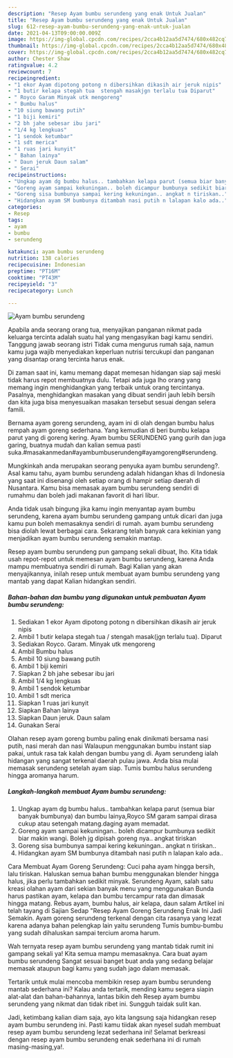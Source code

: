 ```yaml
---
description: "Resep Ayam bumbu serundeng yang enak Untuk Jualan"
title: "Resep Ayam bumbu serundeng yang enak Untuk Jualan"
slug: 612-resep-ayam-bumbu-serundeng-yang-enak-untuk-jualan
date: 2021-04-13T09:00:00.009Z
image: https://img-global.cpcdn.com/recipes/2cca4b12aa5d7474/680x482cq70/ayam-bumbu-serundeng-foto-resep-utama.jpg
thumbnail: https://img-global.cpcdn.com/recipes/2cca4b12aa5d7474/680x482cq70/ayam-bumbu-serundeng-foto-resep-utama.jpg
cover: https://img-global.cpcdn.com/recipes/2cca4b12aa5d7474/680x482cq70/ayam-bumbu-serundeng-foto-resep-utama.jpg
author: Chester Shaw
ratingvalue: 4.2
reviewcount: 7
recipeingredient:
- "1 ekor Ayam dipotong potong n dibersihkan dikasih air jeruk nipis"
- "1 butir kelapa stegah tua  stengah masakjgn terlalu tua Diparut"
- " Royco Garam Minyak utk mengoreng"
- " Bumbu halus"
- "10 siung bawang putih"
- "1 biji kemiri"
- "2 bh jahe sebesar ibu jari"
- "1/4 kg lengkuas"
- "1 sendok ketumbar"
- "1 sdt merica"
- "1 ruas jari kunyit"
- " Bahan lainya"
- " Daun jeruk Daun salam"
- " Serai"
recipeinstructions:
- "Ungkap ayam dg bumbu halus.. tambahkan kelapa parut (semua biar banyak bumbunya) dan bumbu lainya,Royco SM garam sampai dirasa cukup atau setengah matang.daging ayam memadat."
- "Goreng ayam sampai kekuningan.. boleh dicampur bumbunya sedikit biar makin wangi. Boleh jg dipisah goreng nya.. angkat tiriskan"
- "Goreng sisa bumbunya sampai kering kekuningan.. angkat n tiriskan.."
- "Hidangkan ayam SM bumbunya ditambah nasi putih n lalapan kalo ada.."
categories:
- Resep
tags:
- ayam
- bumbu
- serundeng

katakunci: ayam bumbu serundeng 
nutrition: 138 calories
recipecuisine: Indonesian
preptime: "PT16M"
cooktime: "PT43M"
recipeyield: "3"
recipecategory: Lunch

---
```



![Ayam bumbu serundeng](https://img-global.cpcdn.com/recipes/2cca4b12aa5d7474/680x482cq70/ayam-bumbu-serundeng-foto-resep-utama.jpg)

Apabila anda seorang orang tua, menyajikan panganan nikmat pada keluarga tercinta adalah suatu hal yang mengasyikan bagi kamu sendiri. Tanggung jawab seorang istri Tidak cuma mengurus rumah saja, namun kamu juga wajib menyediakan keperluan nutrisi tercukupi dan panganan yang disantap orang tercinta harus enak.

Di zaman  saat ini, kamu memang dapat memesan hidangan siap saji meski tidak harus repot membuatnya dulu. Tetapi ada juga lho orang yang memang ingin menghidangkan yang terbaik untuk orang tercintanya. Pasalnya, menghidangkan masakan yang dibuat sendiri jauh lebih bersih dan kita juga bisa menyesuaikan masakan tersebut sesuai dengan selera famili. 

Bernama ayam goreng serundeng, ayam ini di olah dengan bumbu halus rempah ayam goreng sederhana. Yang kemudian di beri bumbu kelapa parut yang di goreng kering. Ayam bumbu SERUNDENG yang gurih dan juga garing, buatnya mudah dan kalian semua pasti suka.#masakanmedan#ayambumbuserundeng#ayamgoreng#serundeng.

Mungkinkah anda merupakan seorang penyuka ayam bumbu serundeng?. Asal kamu tahu, ayam bumbu serundeng adalah hidangan khas di Indonesia yang saat ini disenangi oleh setiap orang di hampir setiap daerah di Nusantara. Kamu bisa memasak ayam bumbu serundeng sendiri di rumahmu dan boleh jadi makanan favorit di hari libur.

Anda tidak usah bingung jika kamu ingin menyantap ayam bumbu serundeng, karena ayam bumbu serundeng gampang untuk dicari dan juga kamu pun boleh memasaknya sendiri di rumah. ayam bumbu serundeng bisa diolah lewat berbagai cara. Sekarang telah banyak cara kekinian yang menjadikan ayam bumbu serundeng semakin mantap.

Resep ayam bumbu serundeng pun gampang sekali dibuat, lho. Kita tidak usah repot-repot untuk memesan ayam bumbu serundeng, karena Anda mampu membuatnya sendiri di rumah. Bagi Kalian yang akan menyajikannya, inilah resep untuk membuat ayam bumbu serundeng yang mantab yang dapat Kalian hidangkan sendiri.

<!--inarticleads1-->

##### Bahan-bahan dan bumbu yang digunakan untuk pembuatan Ayam bumbu serundeng:

1. Sediakan 1 ekor Ayam dipotong potong n dibersihkan dikasih air jeruk nipis
1. Ambil 1 butir kelapa stegah tua / stengah masak(jgn terlalu tua). Diparut
1. Sediakan  Royco. Garam. Minyak utk mengoreng
1. Ambil  Bumbu halus
1. Ambil 10 siung bawang putih
1. Ambil 1 biji kemiri
1. Siapkan 2 bh jahe sebesar ibu jari
1. Ambil 1/4 kg lengkuas
1. Ambil 1 sendok ketumbar
1. Ambil 1 sdt merica
1. Siapkan 1 ruas jari kunyit
1. Siapkan  Bahan lainya
1. Siapkan  Daun jeruk. Daun salam
1. Gunakan  Serai


Olahan resep ayam goreng bumbu paling enak dinikmati bersama nasi putih, nasi merah dan nasi Walaupun menggunakan bumbu instant siap pakai, untuk rasa tak kalah dengan bumbu yang di. Ayam serundeng ialah hidangan yang sangat terkenal daerah pulau jawa. Anda bisa mulai memasak serundeng setelah ayam siap. Tumis bumbu halus serundeng hingga aromanya harum. 

<!--inarticleads2-->

##### Langkah-langkah membuat Ayam bumbu serundeng:

1. Ungkap ayam dg bumbu halus.. tambahkan kelapa parut (semua biar banyak bumbunya) dan bumbu lainya,Royco SM garam sampai dirasa cukup atau setengah matang.daging ayam memadat.
1. Goreng ayam sampai kekuningan.. boleh dicampur bumbunya sedikit biar makin wangi. Boleh jg dipisah goreng nya.. angkat tiriskan
1. Goreng sisa bumbunya sampai kering kekuningan.. angkat n tiriskan..
1. Hidangkan ayam SM bumbunya ditambah nasi putih n lalapan kalo ada..


Cara Membuat Ayam Goreng Serundeng: Cuci paha ayam hingga bersih, lalu tiriskan. Haluskan semua bahan bumbu menggunakan blender hingga halus, jika perlu tambahkan sedikit minyak. Serundeng Ayam, salah satu kreasi olahan ayam dari sekian banyak menu yang menggunakan Bunda harus pastikan ayam, kelapa dan bumbu tercampur rata dan dimasak hingga matang. Rebus ayam, bumbu halus, air kelapa, daun salam Artikel ini telah tayang di Sajian Sedap &#34;Resep Ayam Goreng Serundeng Enak Ini Jadi Semakin. Ayam goreng serundeng terkenal dengan cita rasanya yang lezat karena adanya bahan pelengkap lain yaitu serundeng Tumis bumbu-bumbu yang sudah dihaluskan sampai tercium aroma harum. 

Wah ternyata resep ayam bumbu serundeng yang mantab tidak rumit ini gampang sekali ya! Kita semua mampu memasaknya. Cara buat ayam bumbu serundeng Sangat sesuai banget buat anda yang sedang belajar memasak ataupun bagi kamu yang sudah jago dalam memasak.

Tertarik untuk mulai mencoba membikin resep ayam bumbu serundeng mantab sederhana ini? Kalau anda tertarik, mending kamu segera siapin alat-alat dan bahan-bahannya, lantas bikin deh Resep ayam bumbu serundeng yang nikmat dan tidak ribet ini. Sungguh taidak sulit kan. 

Jadi, ketimbang kalian diam saja, ayo kita langsung saja hidangkan resep ayam bumbu serundeng ini. Pasti kamu tiidak akan nyesel sudah membuat resep ayam bumbu serundeng lezat sederhana ini! Selamat berkreasi dengan resep ayam bumbu serundeng enak sederhana ini di rumah masing-masing,ya!.

